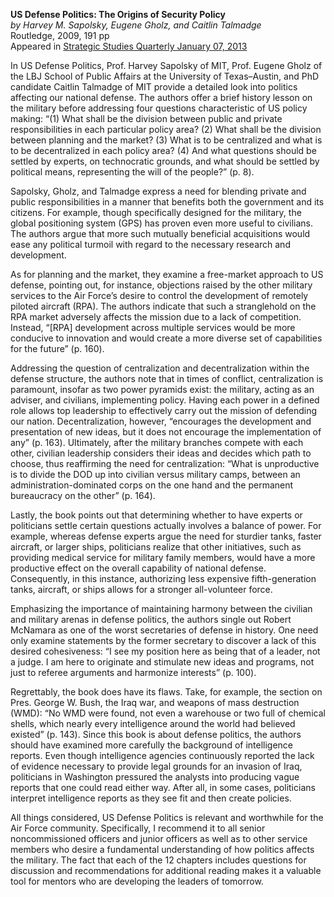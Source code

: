 **US Defense Politics: The Origins of Security Policy**  
_by Harvey M. Sapolsky, Eugene Gholz, and Caitlin Talmadge_  
Routledge, 2009, 191 pp  
Appeared in [Strategic Studies Quarterly January 07, 2013](https://www.airuniversity.af.edu/SSQ/Book-Reviews/Article/1189224/us-defense-politics-the-origins-of-security-policy/)

In US Defense Politics, Prof. Harvey Sapolsky of MIT, Prof. Eugene Gholz of the LBJ School of Public Affairs at the University of Texas–Austin, and PhD candidate Caitlin Talmadge of MIT provide a detailed look into politics affecting our national defense. The authors offer a brief history lesson on the military before addressing four questions characteristic of US policy making: “(1) What shall be the division between public and private responsibilities in each particular policy area? (2) What shall be the division between planning and the market? (3) What is to be centralized and what is to be decentralized in each policy area? (4) And what questions should be settled by experts, on technocratic grounds, and what should be settled by political means, representing the will of the people?” (p. 8).

Sapolsky, Gholz, and Talmadge express a need for blending private and public responsibilities in a manner that benefits both the government and its citizens. For example, though specifically designed for the military, the global positioning system (GPS) has proven even more useful to civilians. The authors argue that more such mutually beneficial acquisitions would ease any political turmoil with regard to the necessary research and development.

As for planning and the market, they examine a free-market approach to US defense, pointing out, for instance, objections raised by the other military services to the Air Force’s desire to control the development of remotely piloted aircraft (RPA). The authors indicate that such a stranglehold on the RPA market adversely affects the mission due to a lack of competition. Instead, “[RPA] development across multiple services would be more conducive to innovation and would create a more diverse set of capabilities for the future” (p. 160).

Addressing the question of centralization and decentralization within the defense structure, the authors note that in times of conflict, centralization is paramount, insofar as two power pyramids exist: the military, acting as an adviser, and civilians, implementing policy. Having each power in a defined role allows top leadership to effectively carry out the mission of defending our nation. Decentralization, however, “encourages the development and presentation of new ideas, but it does not encourage the implementation of any” (p. 163). Ultimately, after the military branches compete with each other, civilian leadership considers their ideas and decides which path to choose, thus reaffirming the need for centralization: “What is unproductive is to divide the DOD up into civilian versus military camps, between an administration-dominated corps on the one hand and the permanent bureaucracy on the other” (p. 164).

Lastly, the book points out that determining whether to have experts or politicians settle certain questions actually involves a balance of power. For example, whereas defense experts argue the need for sturdier tanks, faster aircraft, or larger ships, politicians realize that other initiatives, such as providing medical service for military family members, would have a more productive effect on the overall capability of national defense. Consequently, in this instance, authorizing less expensive fifth-generation tanks, aircraft, or ships allows for a stronger all-volunteer force.

Emphasizing the importance of maintaining harmony between the civilian and military arenas in defense politics, the authors single out Robert McNamara as one of the worst secretaries of defense in history. One need only examine statements by the former secretary to discover a lack of this desired cohesiveness: “I see my position here as being that of a leader, not a judge. I am here to originate and stimulate new ideas and programs, not just to referee arguments and harmonize interests” (p. 100).

Regrettably, the book does have its flaws. Take, for example, the section on Pres. George W. Bush, the Iraq war, and weapons of mass destruction (WMD): “No WMD were found, not even a warehouse or two full of chemical shells, which nearly every intelligence around the world had believed existed” (p. 143). Since this book is about defense politics, the authors should have examined more carefully the background of intelligence reports. Even though intelligence agencies continuously reported the lack of evidence necessary to provide legal grounds for an invasion of Iraq, politicians in Washington pressured the analysts into producing vague reports that one could read either way. After all, in some cases, politicians interpret intelligence reports as they see fit and then create policies.

All things considered, US Defense Politics is relevant and worthwhile for the Air Force community. Specifically, I recommend it to all senior noncommissioned officers and junior officers as well as to other service members who desire a fundamental understanding of how politics affects the military. The fact that each of the 12 chapters includes questions for discussion and recommendations for additional reading makes it a valuable tool for mentors who are developing the leaders of tomorrow.
